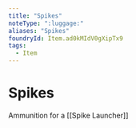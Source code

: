 ```yaml
---
title: "Spikes"
noteType: ":luggage:"
aliases: "Spikes"
foundryId: Item.ad0kMIdV0gXipTx9
tags:
  - Item
---
```


# Spikes

Ammunition for a [[Spike Launcher]]

